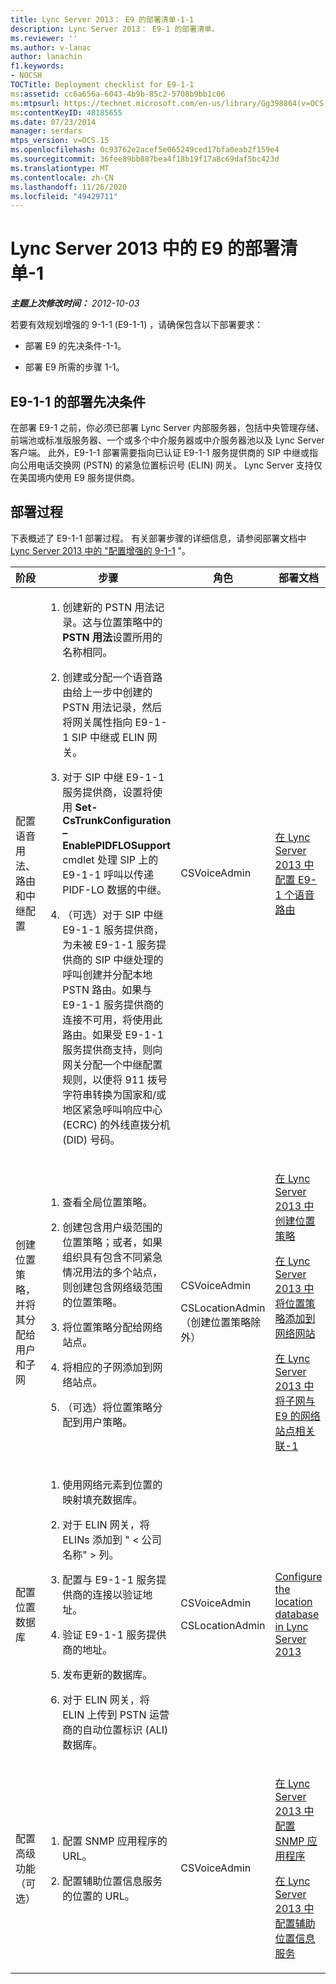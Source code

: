 ```yaml
---
title: Lync Server 2013： E9 的部署清单-1-1
description: Lync Server 2013： E9-1 的部署清单。
ms.reviewer: ''
ms.author: v-lanac
author: lanachin
f1.keywords:
- NOCSH
TOCTitle: Deployment checklist for E9-1-1
ms:assetid: cc6a656a-6043-4b9b-85c2-5708b9bb1c06
ms:mtpsurl: https://technet.microsoft.com/en-us/library/Gg398864(v=OCS.15)
ms:contentKeyID: 48185655
ms.date: 07/23/2014
manager: serdars
mtps_version: v=OCS.15
ms.openlocfilehash: 0c93762e2acef5e065249ced17bfa0eab2f159e4
ms.sourcegitcommit: 36fee89bb887bea4f18b19f17a8c69daf5bc423d
ms.translationtype: MT
ms.contentlocale: zh-CN
ms.lasthandoff: 11/26/2020
ms.locfileid: "49429711"
---
```

# <a name="deployment-checklist-for-e9-1-1-in-lync-server-2013"></a>Lync Server 2013 中的 E9 的部署清单-1

<div data-xmlns="http://www.w3.org/1999/xhtml">

<div class="topic" data-xmlns="http://www.w3.org/1999/xhtml" data-msxsl="urn:schemas-microsoft-com:xslt" data-cs="https://msdn.microsoft.com/">

<div data-asp="https://msdn2.microsoft.com/asp">



</div>

<div id="mainSection">

<div id="mainBody">

<span> </span>

_**主题上次修改时间：** 2012-10-03_

若要有效规划增强的 9-1-1 (E9-1-1) ，请确保包含以下部署要求：

  - 部署 E9 的先决条件-1-1。

  - 部署 E9 所需的步骤 1-1。

<div>

## <a name="deployment-prerequisites-for-e9-1-1"></a>E9-1-1 的部署先决条件

在部署 E9-1 之前，你必须已部署 Lync Server 内部服务器，包括中央管理存储、前端池或标准版服务器、一个或多个中介服务器或中介服务器池以及 Lync Server 客户端。 此外，E9-1-1 部署需要指向已认证 E9-1-1 服务提供商的 SIP 中继或指向公用电话交换网 (PSTN) 的紧急位置标识号 (ELIN) 网关。 Lync Server 支持仅在美国境内使用 E9 服务提供商。

</div>

<div>

## <a name="deployment-process"></a>部署过程

下表概述了 E9-1-1 部署过程。 有关部署步骤的详细信息，请参阅部署文档中 [Lync Server 2013 中的 "配置增强的 9-1-1](lync-server-2013-configure-enhanced-9-1-1.md) "。


<table>
<colgroup>
<col style="width: 25%" />
<col style="width: 25%" />
<col style="width: 25%" />
<col style="width: 25%" />
</colgroup>
<thead>
<tr class="header">
<th>阶段</th>
<th>步骤</th>
<th>角色</th>
<th>部署文档</th>
</tr>
</thead>
<tbody>
<tr class="odd">
<td><p>配置语音用法、路由和中继配置</p></td>
<td><ol>
<li><p>创建新的 PSTN 用法记录。这与位置策略中的<strong>PSTN 用法</strong>设置所用的名称相同。</p></li>
<li><p>创建或分配一个语音路由给上一步中创建的 PSTN 用法记录，然后将网关属性指向 E9-1-1 SIP 中继或 ELIN 网关。 </p></li>
<li><p>对于 SIP 中继 E9-1-1 服务提供商，设置将使用 <strong>Set-CsTrunkConfiguration –EnablePIDFLOSupport</strong> cmdlet 处理 SIP 上的 E9-1-1 呼叫以传递 PIDF-LO 数据的中继。</p></li>
<li><p>（可选）对于 SIP 中继 E9-1-1 服务提供商，为未被 E9-1-1 服务提供商的 SIP 中继处理的呼叫创建并分配本地 PSTN 路由。如果与 E9-1-1 服务提供商的连接不可用，将使用此路由。如果受 E9-1-1 服务提供商支持，则向网关分配一个中继配置规则，以便将 911 拨号字符串转换为国家和/或地区紧急呼叫响应中心 (ECRC) 的外线直拨分机 (DID) 号码。</p></li>
</ol></td>
<td><p>CSVoiceAdmin</p></td>
<td><p><a href="lync-server-2013-configure-an-e9-1-1-voice-route.md">在 Lync Server 2013 中配置 E9-1 个语音路由</a></p></td>
</tr>
<tr class="even">
<td><p>创建位置策略，并将其分配给用户和子网</p></td>
<td><ol>
<li><p>查看全局位置策略。</p></li>
<li><p>创建包含用户级范围的位置策略；或者，如果组织具有包含不同紧急情况用法的多个站点，则创建包含网络级范围的位置策略。</p></li>
<li><p>将位置策略分配给网络站点。</p></li>
<li><p>将相应的子网添加到网络站点。</p></li>
<li><p>（可选）将位置策略分配到用户策略。</p></li>
</ol></td>
<td><p>CSVoiceAdmin</p>
<p>CSLocationAdmin（创建位置策略除外）</p></td>
<td><p><a href="lync-server-2013-create-location-policies.md">在 Lync Server 2013 中创建位置策略</a></p>
<p><a href="lync-server-2013-add-a-location-policy-to-a-network-site.md">在 Lync Server 2013 中将位置策略添加到网络网站</a></p>
<p><a href="lync-server-2013-associate-subnets-with-network-sites-for-e9-1-1.md">在 Lync Server 2013 中将子网与 E9 的网络站点相关联-1</a></p></td>
</tr>
<tr class="odd">
<td><p>配置位置数据库</p></td>
<td><ol>
<li><p>使用网络元素到位置的映射填充数据库。</p></li>
<li><p>对于 ELIN 网关，将 ELINs 添加到 " &lt; 公司名称" &gt; 列。</p></li>
<li><p>配置与 E9-1-1 服务提供商的连接以验证地址。</p></li>
<li><p>验证 E9-1-1 服务提供商的地址。</p></li>
<li><p>发布更新的数据库。</p></li>
<li><p>对于 ELIN 网关，将 ELIN 上传到 PSTN 运营商的自动位置标识 (ALI) 数据库。</p></li>
</ol></td>
<td><p>CSVoiceAdmin</p>
<p>CSLocationAdmin</p></td>
<td><p><a href="lync-server-2013-configure-the-location-database.md">Configure the location database in Lync Server 2013</a></p></td>
</tr>
<tr class="even">
<td><p>配置高级功能（可选）</p></td>
<td><ol>
<li><p>配置 SNMP 应用程序的 URL。</p></li>
<li><p>配置辅助位置信息服务的位置的 URL。</p></li>
</ol></td>
<td><p>CSVoiceAdmin</p></td>
<td><p><a href="lync-server-2013-configure-an-snmp-application.md">在 Lync Server 2013 中配置 SNMP 应用程序</a></p>
<p><a href="lync-server-2013-configure-a-secondary-location-information-service.md">在 Lync Server 2013 中配置辅助位置信息服务</a></p></td>
</tr>
</tbody>
</table>


</div>

</div>

<span> </span>

</div>

</div>

</div>

